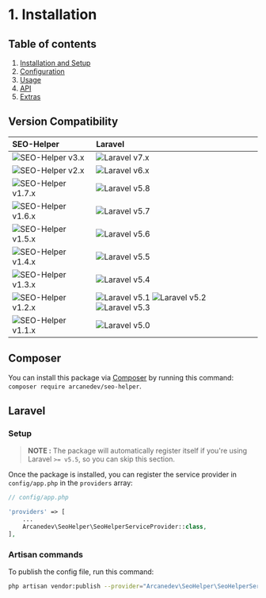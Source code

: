 # 1. Installation

## Table of contents

  1. [Installation and Setup](1-Installation-and-Setup.md)
  2. [Configuration](2-Configuration.md)
  3. [Usage](3-Usage.md)
  4. [API](4-API.md)
  5. [Extras](5-Extras.md)

## Version Compatibility

| SEO-Helper                             | Laravel                                                                                |
|:---------------------------------------|:---------------------------------------------------------------------------------------|
| ![SEO-Helper v3.x][seo_helper_3_x]     | ![Laravel v7.x][laravel_7_x]                                                           |
| ![SEO-Helper v2.x][seo_helper_2_x]     | ![Laravel v6.x][laravel_6_x]                                                           |
| ![SEO-Helper v1.7.x][seo_helper_1_7_x] | ![Laravel v5.8][laravel_5_8]                                                           |
| ![SEO-Helper v1.6.x][seo_helper_1_6_x] | ![Laravel v5.7][laravel_5_7]                                                           |
| ![SEO-Helper v1.5.x][seo_helper_1_5_x] | ![Laravel v5.6][laravel_5_6]                                                           |
| ![SEO-Helper v1.4.x][seo_helper_1_4_x] | ![Laravel v5.5][laravel_5_5]                                                           |
| ![SEO-Helper v1.3.x][seo_helper_1_3_x] | ![Laravel v5.4][laravel_5_4]                                                           |
| ![SEO-Helper v1.2.x][seo_helper_1_2_x] | ![Laravel v5.1][laravel_5_1] ![Laravel v5.2][laravel_5_2] ![Laravel v5.3][laravel_5_3] |
| ![SEO-Helper v1.1.x][seo_helper_1_1_x] | ![Laravel v5.0][laravel_5_0]                                                           |

[laravel_7_x]:  https://img.shields.io/badge/v7.x-supported-brightgreen.svg?style=flat-square "Laravel v7.x"
[laravel_6_x]:  https://img.shields.io/badge/v6.x-supported-brightgreen.svg?style=flat-square "Laravel v6.x"
[laravel_5_8]:  https://img.shields.io/badge/v5.8-supported-brightgreen.svg?style=flat-square "Laravel v5.8"
[laravel_5_7]:  https://img.shields.io/badge/v5.7-supported-brightgreen.svg?style=flat-square "Laravel v5.7"
[laravel_5_6]:  https://img.shields.io/badge/v5.6-supported-brightgreen.svg?style=flat-square "Laravel v5.6"
[laravel_5_5]:  https://img.shields.io/badge/v5.5-supported-brightgreen.svg?style=flat-square "Laravel v5.5"
[laravel_5_4]:  https://img.shields.io/badge/v5.4-supported-brightgreen.svg?style=flat-square "Laravel v5.4"
[laravel_5_3]:  https://img.shields.io/badge/v5.3-supported-brightgreen.svg?style=flat-square "Laravel v5.3"
[laravel_5_2]:  https://img.shields.io/badge/v5.2-supported-brightgreen.svg?style=flat-square "Laravel v5.2"
[laravel_5_1]:  https://img.shields.io/badge/v5.1-supported-brightgreen.svg?style=flat-square "Laravel v5.1"
[laravel_5_0]:  https://img.shields.io/badge/v5.0-supported-brightgreen.svg?style=flat-square "Laravel v5.0"

[seo_helper_3_x]:   https://img.shields.io/badge/version-3.x-blue.svg?style=flat-square "SEO-Helper v3.x"
[seo_helper_2_x]:   https://img.shields.io/badge/version-2.x-blue.svg?style=flat-square "SEO-Helper v2.x"
[seo_helper_1_7_x]: https://img.shields.io/badge/version-1.7.x-blue.svg?style=flat-square "SEO-Helper v1.7.x"
[seo_helper_1_6_x]: https://img.shields.io/badge/version-1.6.x-blue.svg?style=flat-square "SEO-Helper v1.6.x"
[seo_helper_1_5_x]: https://img.shields.io/badge/version-1.5.x-blue.svg?style=flat-square "SEO-Helper v1.5.x"
[seo_helper_1_4_x]: https://img.shields.io/badge/version-1.4.x-blue.svg?style=flat-square "SEO-Helper v1.4.x"
[seo_helper_1_3_x]: https://img.shields.io/badge/version-1.3.x-blue.svg?style=flat-square "SEO-Helper v1.3.x"
[seo_helper_1_2_x]: https://img.shields.io/badge/version-1.2.x-blue.svg?style=flat-square "SEO-Helper v1.2.x"
[seo_helper_1_1_x]: https://img.shields.io/badge/version-1.1.x-blue.svg?style=flat-square "SEO-Helper v1.1.x"

## Composer

You can install this package via [Composer](http://getcomposer.org/) by running this command: `composer require arcanedev/seo-helper`.

## Laravel

### Setup

> **NOTE :** The package will automatically register itself if you're using Laravel `>= v5.5`, so you can skip this section.

Once the package is installed, you can register the service provider in `config/app.php` in the `providers` array:

```php
// config/app.php

'providers' => [
    ...
    Arcanedev\SeoHelper\SeoHelperServiceProvider::class,
],
```

### Artisan commands

To publish the config file, run this command:

```bash
php artisan vendor:publish --provider="Arcanedev\SeoHelper\SeoHelperServiceProvider"
```

